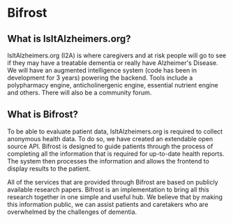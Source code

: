 
# Bifrost

## What is IsItAlzheimers.org?

IsItAlzheimers.org (I2A) is where caregivers and at risk people will go to see if they may have a treatable dementia or really have Alzheimer's Disease. We will have an augmented intelligence system (code has been in development for 3 years) powering the backend. Tools include a polypharmacy engine, anticholinergenic engine, essential nutrient engine and others. There will also be a community forum.

## What is Bifrost?

To be able to evaluate patient data, IsItAlzheimers.org is required to collect anonymous health data. To do so, we have created an extendable open source API. Bifrost is designed to guide patients through the process of completing all the information that is required for up-to-date health reports. The system then processes the information and allows the frontend to display results to the patient.

All of the services that are provided through Bifrost are based on publicly available research papers. Bifrost is an implementation to bring all this research together in one simple and useful hub. We believe that by making this information public, we can assist patients and caretakers who are overwhelmed by the challenges of dementia.
